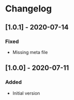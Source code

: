 # Changelog

## [1.0.1] - 2020-07-14

### Fixed
- Missing meta file

## [1.0.0] - 2020-07-11

### Added
- Initial version
